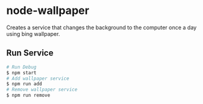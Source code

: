 # node-wallpaper  
Creates a service that changes the background to the computer once a day using bing wallpaper.  
   
## Run Service  
```bash
# Run Debug
$ npm start
# Add wallpaper service
$ npm run add
# Remove wallpaper service
$ npm run remove
```
  